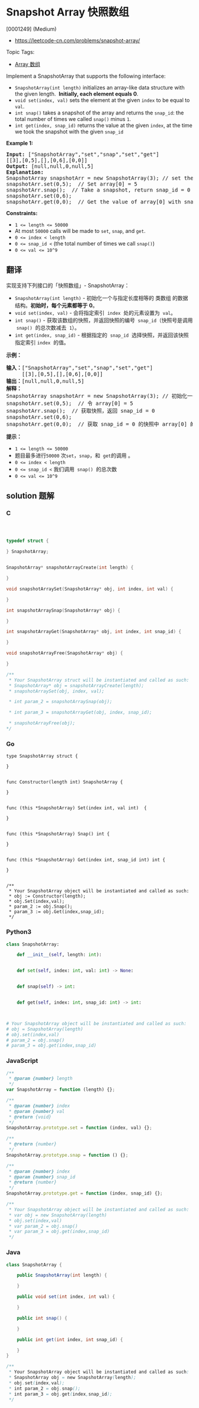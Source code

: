 # Snapshot Array 快照数组

[0001249] (Medium)

- https://leetcode-cn.com/problems/snapshot-array/

Topic Tags:

- [Array 数组](https://leetcode-cn.com/tag/array/)

Implement a SnapshotArray that supports the following interface:

- `SnapshotArray(int length)` initializes an array-like data structure with the given length.  **Initially, each element equals 0**.
- `void set(index, val)` sets the element at the given `index` to be equal to `val`.
- `int snap()` takes a snapshot of the array and returns the `snap_id`: the total number of times we called `snap()` minus `1`.
- `int get(index, snap_id)` returns the value at the given `index`, at the time we took the snapshot with the given `snap_id`

**Example 1:**

<pre><strong>Input:</strong> ["SnapshotArray","set","snap","set","get"]
[[3],[0,5],[],[0,6],[0,0]]
<strong>Output:</strong> [null,null,0,null,5]
<strong>Explanation: </strong>
SnapshotArray snapshotArr = new SnapshotArray(3); // set the length to be 3
snapshotArr.set(0,5);  // Set array[0] = 5
snapshotArr.snap();  // Take a snapshot, return snap_id = 0
snapshotArr.set(0,6);
snapshotArr.get(0,0);  // Get the value of array[0] with snap_id = 0, return 5</pre>

**Constraints:**

- `1 <= length <= 50000`
- At most `50000` calls will be made to `set`, `snap`, and `get`.
- `0 <= index < length`
- `0 <= snap_id <` (the total number of times we call `snap()`)
- `0 <= val <= 10^9`

## 翻译

实现支持下列接口的「快照数组」- SnapshotArray：

- `SnapshotArray(int length)` - 初始化一个与指定长度相等的 类数组 的数据结构。**初始时，每个元素都等于** **0**。
- `void set(index, val)` - 会将指定索引  `index`  处的元素设置为  `val`。
- `int snap()` - 获取该数组的快照，并返回快照的编号  `snap_id`（快照号是调用  `snap()`  的总次数减去  `1`）。
- `int get(index, snap_id)` - 根据指定的  `snap_id`  选择快照，并返回该快照指定索引 `index`  的值。

**示例：**

<pre><strong>输入：</strong>["SnapshotArray","set","snap","set","get"]
     [[3],[0,5],[],[0,6],[0,0]]
<strong>输出：</strong>[null,null,0,null,5]
<strong>解释：
</strong>SnapshotArray snapshotArr = new SnapshotArray(3); // 初始化一个长度为 3 的快照数组
snapshotArr.set(0,5);  // 令 array[0] = 5
snapshotArr.snap();  // 获取快照，返回 snap_id = 0
snapshotArr.set(0,6);
snapshotArr.get(0,0);  // 获取 snap_id = 0 的快照中 array[0] 的值，返回 5</pre>

**提示：**

- `1 <= length <= 50000`
- 题目最多进行`50000` 次`set`，`snap`，和  `get`的调用 。
- `0 <= index < length`
- `0 <= snap_id <` 我们调用  `snap()`  的总次数
- `0 <= val <= 10^9`

## solution 题解

### C

```c



typedef struct {

} SnapshotArray;


SnapshotArray* snapshotArrayCreate(int length) {

}

void snapshotArraySet(SnapshotArray* obj, int index, int val) {

}

int snapshotArraySnap(SnapshotArray* obj) {

}

int snapshotArrayGet(SnapshotArray* obj, int index, int snap_id) {

}

void snapshotArrayFree(SnapshotArray* obj) {

}

/**
 * Your SnapshotArray struct will be instantiated and called as such:
 * SnapshotArray* obj = snapshotArrayCreate(length);
 * snapshotArraySet(obj, index, val);

 * int param_2 = snapshotArraySnap(obj);

 * int param_3 = snapshotArrayGet(obj, index, snap_id);

 * snapshotArrayFree(obj);
*/
```

### Go

```golang
type SnapshotArray struct {

}


func Constructor(length int) SnapshotArray {

}


func (this *SnapshotArray) Set(index int, val int)  {

}


func (this *SnapshotArray) Snap() int {

}


func (this *SnapshotArray) Get(index int, snap_id int) int {

}


/**
 * Your SnapshotArray object will be instantiated and called as such:
 * obj := Constructor(length);
 * obj.Set(index,val);
 * param_2 := obj.Snap();
 * param_3 := obj.Get(index,snap_id);
 */
```

### Python3

```python
class SnapshotArray:

    def __init__(self, length: int):


    def set(self, index: int, val: int) -> None:


    def snap(self) -> int:


    def get(self, index: int, snap_id: int) -> int:



# Your SnapshotArray object will be instantiated and called as such:
# obj = SnapshotArray(length)
# obj.set(index,val)
# param_2 = obj.snap()
# param_3 = obj.get(index,snap_id)
```

### JavaScript

```javascript
/**
 * @param {number} length
 */
var SnapshotArray = function (length) {};

/**
 * @param {number} index
 * @param {number} val
 * @return {void}
 */
SnapshotArray.prototype.set = function (index, val) {};

/**
 * @return {number}
 */
SnapshotArray.prototype.snap = function () {};

/**
 * @param {number} index
 * @param {number} snap_id
 * @return {number}
 */
SnapshotArray.prototype.get = function (index, snap_id) {};

/**
 * Your SnapshotArray object will be instantiated and called as such:
 * var obj = new SnapshotArray(length)
 * obj.set(index,val)
 * var param_2 = obj.snap()
 * var param_3 = obj.get(index,snap_id)
 */
```

### Java

```java
class SnapshotArray {

    public SnapshotArray(int length) {

    }

    public void set(int index, int val) {

    }

    public int snap() {

    }

    public int get(int index, int snap_id) {

    }
}

/**
 * Your SnapshotArray object will be instantiated and called as such:
 * SnapshotArray obj = new SnapshotArray(length);
 * obj.set(index,val);
 * int param_2 = obj.snap();
 * int param_3 = obj.get(index,snap_id);
 */
```
